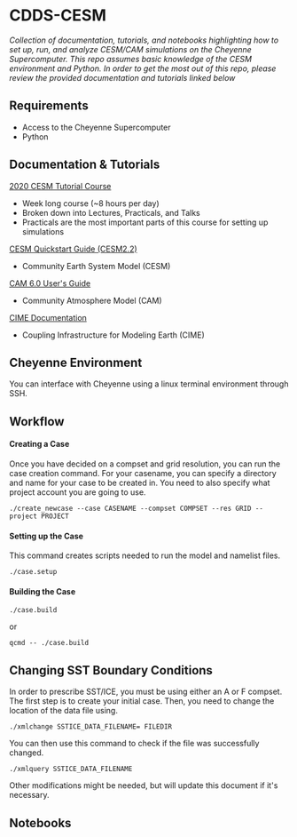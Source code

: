 # CDDS-CESM
 
*Collection of documentation, tutorials, and notebooks highlighting how to set up, run, and analyze CESM/CAM simulations on the Cheyenne Supercomputer. This repo assumes basic knowledge of the CESM environment and Python. In order to get the most out of this repo, please review the provided documentation and tutorials linked below*

## Requirements
- Access to the Cheyenne Supercomputer
- Python 

## Documentation & Tutorials
[2020 CESM Tutorial Course](https://www.cesm.ucar.edu/events/tutorials/2020/coursework.html)
- Week long course (~8 hours per day)
- Broken down into Lectures, Practicals, and Talks
- Practicals are the most important parts of this course for setting up simulations

[CESM Quickstart Guide (CESM2.2)](https://escomp.github.io/CESM/versions/cesm2.2/html/)
- Community Earth System Model (CESM)

[CAM 6.0 User's Guide](https://ncar.github.io/CAM/doc/build/html/index.html)
- Community Atmosphere Model (CAM)

[CIME Documentation](http://esmci.github.io/cime/versions/master/html/index.html)
- Coupling Infrastructure for Modeling Earth (CIME)

## Cheyenne Environment
You can interface with Cheyenne using a linux terminal environment through SSH.  

## Workflow

#### Creating a Case

Once you have decided on a compset and grid resolution, you can run the case creation command. For your casename, you can specify a directory and name for your case to be created in. You need to also specify what project account you are going to use. 
```
./create_newcase --case CASENAME --compset COMPSET --res GRID --project PROJECT
```

#### Setting up the Case
This command creates scripts needed to run the model and namelist files. 

```
./case.setup
```

#### Building the Case

```
./case.build
```
or
```
qcmd -- ./case.build
```


## Changing SST Boundary Conditions
In order to prescribe SST/ICE, you must be using either an A or F compset. The first step is to create your initial case. Then, you need to change the location of the data file using.
```
./xmlchange SSTICE_DATA_FILENAME= FILEDIR
```
You can then use this command to check if the file was successfully changed. 
```
./xmlquery SSTICE_DATA_FILENAME
```

Other modifications might be needed, but will update this document if it's necessary.

## Notebooks




